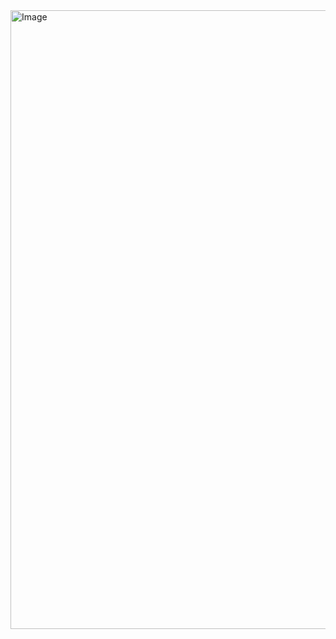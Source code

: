 <img width="1008" height="990" alt="Image" src="https://github.com/user-attachments/assets/607e2fc9-aef5-4f20-a6e1-94860fdc10ea" />